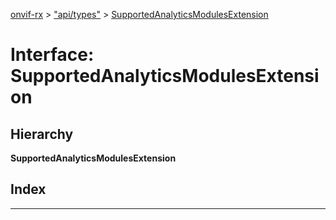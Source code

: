 [onvif-rx](../README.md) > ["api/types"](../modules/_api_types_.md) > [SupportedAnalyticsModulesExtension](../interfaces/_api_types_.supportedanalyticsmodulesextension.md)

# Interface: SupportedAnalyticsModulesExtension

## Hierarchy

**SupportedAnalyticsModulesExtension**

## Index

---

